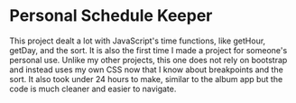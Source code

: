 # Personal Schedule Keeper
This project dealt a lot with JavaScript's time functions, like getHour, getDay, and the sort. It is also the first time I made a project for someone's personal use.
Unlike my other projects, this one does not rely on bootstrap and instead uses my own CSS now that I know about breakpoints and the sort.
It also took under 24 hours to make, similar to the album app but the code is much cleaner and easier to navigate.
